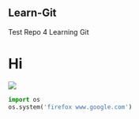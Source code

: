 ## Learn-Git
Test Repo 4 Learning Git
# Hi

![](https://www.apple.com/newsroom/images/product/mac/standard/Apple_MacBook-Pro_14-16-inch_10182021_big.jpg.large.jpg)

```py
import os
os.system('firefox www.google.com')
```
